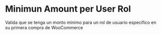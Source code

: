 # Minimun Amount per User Rol

Valida que se tenga un monto mínimo para un rol de usuario específico en su primera compra de WooCommerce
